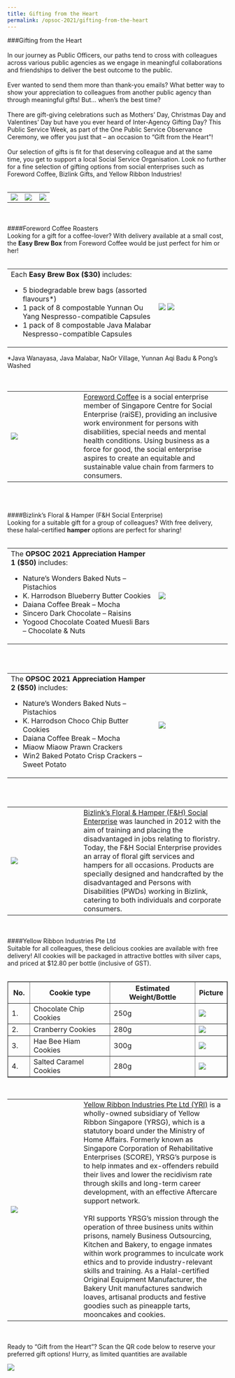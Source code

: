 ```yaml
---
title: Gifting from the Heart
permalink: /opsoc-2021/gifting-from-the-heart
---
```

###Gifting from the Heart<br>
<br>
In our journey as Public Officers, our paths tend to cross with colleagues across various public agencies as we engage in meaningful collaborations and friendships to deliver the best outcome to the public.<br>
<br>
Ever wanted to send them more than thank-you emails? What better way to show your appreciation to colleagues from another public agency than through meaningful gifts! But… when’s the best time?<br>
<br>
There are gift-giving celebrations such as Mothers’ Day, Christmas Day and Valentines’ Day but have you ever heard of Inter-Agency Gifting Day? This Public Service Week, as part of the One Public Service Observance Ceremony, we offer you just that – an occasion to “Gift from the Heart”!<br>
<br>
Our selection of gifts is fit for that deserving colleague and at the same time, you get to support a local Social Service Organisation. Look no further for a fine selection of gifting options from social enterprises such as Foreword Coffee, Bizlink Gifts, and Yellow Ribbon Industries!<br>
<br>
<table>
  <tr>
    <td width="33%"><img src="/images/Foreword Coffee.png"></td>
    <td width="33%"><img src="/images/Bizlink Gifts.jpg"></td>
    <td width="33%"><img src="/images/Yellow Ribbon Industries.png"></td>
  </tr> 
</table>
<br>
<br>
####Foreword Coffee Roasters<br>
Looking for a gift for a coffee-lover? With delivery available at a small cost, the <b>Easy Brew Box</b> from Foreword Coffee would be just perfect for him or her!<br>
<br>
<table>
  <tr>
    <td width="67%">
      Each <b>Easy Brew Box ($30)</b> includes:<br>
      <ul>
        <li>5 biodegradable brew bags (assorted flavours*)
        <li>1 pack of 8 compostable Yunnan Ou Yang Nespresso-compatible Capsules
        <li>1 pack of 8 compostable Java Malabar Nespresso-compatible Capsules
      </ul>
    </td>
    <td width="33%">
      <img src="/images/OPSOC2021AppreciationHamper1.png">
      <img src="/images/OPSOC2021AppreciationHamper2.png">
    </td>
  </tr>
 </table>
*Java Wanayasa, Java Malabar, NaOr Village, Yunnan Aqi Badu & Pong’s Washed<br>
<br>
<br>
<table>
  <tr>
    <td width="33%"><img src="/images/Foreword Coffee.png"></td>
    <td width="67%"><a href="https://www.forewordcoffee.com">Foreword Coffee</a> is a social enterprise member of Singapore Centre for Social Enterprise (raiSE), providing an inclusive work environment for persons with disabilities, special needs and mental health conditions. Using business as a force for good, the social enterprise aspires to create an equitable and sustainable value chain from farmers to consumers.
    </td>
  </tr>
 </table>
<br>
<br>
<br>
####Bizlink’s Floral & Hamper (F&H Social Enterprise)<br>
Looking for a suitable gift for a group of colleagues? With free delivery, these halal-certified <b>hamper</b> options are perfect for sharing!<br>
<br>
<table>
  <tr>
    <td width="67%">
      The <b>OPSOC 2021 Appreciation Hamper 1 ($50)</b> includes:<br>
      <ul>
        <li>Nature’s Wonders Baked Nuts – Pistachios
        <li>K. Harrodson Blueberry Butter Cookies
        <li>Daiana Coffee Break – Mocha
        <li>Sincero Dark Chocolate – Raisins
        <li>Yogood Chocolate Coated Muesli Bars – Chocolate & Nuts
      </ul>
    </td>
    <td width="33%">
        <img src="/images/OPSOC2021AppreciationHamper1.png">
    </td>
  </tr>
 </table>
<br>
<br>
<table>
  <tr>
    <td width="67%">
      The <b>OPSOC 2021 Appreciation Hamper 2 ($50)</b> includes:<br>
      <ul>
        <li>Nature’s Wonders Baked Nuts – Pistachios
        <li>K. Harrodson Choco Chip Butter Cookies
        <li>Daiana Coffee Break – Mocha
        <li>Miaow Miaow Prawn Crackers
        <li>Win2 Baked Potato Crisp Crackers – Sweet Potato
      </ul>
    </td>
    <td width="33%">
         <img src="/images/OPSOC2021AppreciationHamper2.png">
    </td>
  </tr>
 </table>
<br>
<br>
<table>
  <tr>
    <td width="33%"><img src="/images/Bizlink Gifts.jpg"></td>
    <td width="67%"><a href="https://www.gift.org.sg">Bizlink’s Floral & Hamper (F&H) Social Enterprise</a> was launched in 2012 with the aim of training and placing the disadvantaged in jobs relating to floristry. Today, the F&H Social Enterprise provides an array of floral gift services and hampers for all occasions. Products are specially designed and handcrafted by the disadvantaged and Persons with Disabilities (PWDs) working in Bizlink, catering to both individuals and corporate consumers.
    </td>
  </tr>
 </table>
<br>
<br>
####Yellow Ribbon Industries Pte Ltd<br>
Suitable for all colleagues, these delicious cookies are available with free delivery! All cookies will be packaged in attractive bottles with silver caps, and priced at $12.80 per bottle (inclusive of GST).<br>
<br>
<table width=”100%” border=”1”>
  <tr>
    <th width="10%">No.</th>
	<th width=”25%”>Cookie type</th>
	<th width=”25%”>Estimated Weight/Bottle</th>
	<th width=”40%”>Picture</th>
	</tr>
	<tr>
		<td>1.</td>
		<td>Chocolate Chip Cookies</td>
		<td>250g</td>
		<td><img src="/images/chocolatechipcookies.png"></td>
	</tr>
		<tr>
		<td>2.</td>
		<td>Cranberry Cookies</td>
		<td>280g</td>
		<td><img src="/images/cranberrycookies.png"></td>
	</tr>
		<tr>
		<td>3.</td>
		<td>Hae Bee Hiam Cookies</td>
		<td>300g</td>
		<td><img src="/images/haebeehiamcookies.png"></td>
	</tr>
	<tr>
		<td>4.</td>
		<td>Salted Caramel Cookies</td>
		<td>280g</td>
		<td><img src="/images/saltedcaramelcookies.png"></td>
	</tr>
</table>
<br>
<table>
  <tr>
    <td width="33%"><img src="/images/Yellow Ribbon Industries.png"></td>
    <td width="67%"><a href="https://www.yri.com.sg">Yellow Ribbon Industries Pte Ltd (YRI)</a> is a wholly-owned subsidiary of Yellow Ribbon Singapore (YRSG), which is a statutory board under the Ministry of Home Affairs. Formerly known as Singapore Corporation of Rehabilitative Enterprises (SCORE), YRSG’s purpose is to help inmates and ex-offenders rebuild their lives and lower the recidivism rate through skills and long-term career development, with an effective Aftercare support network. <br>
<br>
YRI supports YRSG’s mission through the operation of three business units within prisons, namely Business Outsourcing, Kitchen and Bakery, to engage inmates within work programmes to inculcate work ethics and to provide industry-relevant skills and training. As a Halal-certified Original Equipment Manufacturer, the Bakery Unit manufactures sandwich loaves, artisanal products and festive goodies such as pineapple tarts, mooncakes and cookies. 
    </td>
  </tr>
 </table>  
<br>
<br>
Ready to “Gift from the Heart”? Scan the QR code below to reserve your preferred gift options! Hurry, as limited quantities are available<br>

<img align="center" src="/images/Gift-from-the-Heart QR.png"></td>


